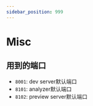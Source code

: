 ```yaml
---
sidebar_position: 999
---
```


# Misc

## 用到的端口

- `8001`: dev server默认端口
- `8101`: analyzer默认端口
- `8102`: preview server默认端口

